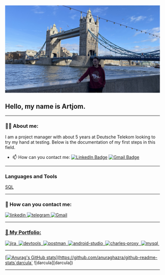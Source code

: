 ![Header](https://github.com/artjomivanov/artjomivanov/blob/main/assets/IMG_6795.jpeg)

## Hello, my name is Artjom.

---

### 👨‍💻 About me:

I am a project manager with about 5 years at Deutsche Telekom looking to try my hand at testing. Below is the documentation of my first steps in this field.

- 📫 How can you contact me: [![LinkedIn Badge](https://img.shields.io/badge/-@artjomivanov-blue?style=flat&logo=LinkedIn&logoColor=white)](https://www.linkedin.com/in/artjom-ivanov/) [![Gmail Badge](https://img.shields.io/badge/-Gmail-red?style=flat&logo=Gmail&logoColor=white)](mailto:artjom.ivanov17@gmail.com)

---
### Languages and Tools
[SQL](https://img.shields.io/badge/-SQL-black?style=for-the-badge&logo=appveyor)

---

### 🤝 How can you contact me:

  <div id="badges">
    <a href="https://www.linkedin.com/in/artjom-ivanov/" target="_blank">
      <img src="https://cdn-icons-png.flaticon.com/512/2504/2504799.png" width="40" height="40" alt="linkedin" />
    </a>
    <a href="https://t.me/justandy_de" target="_blank">
      <img src="https://cdn-icons-png.flaticon.com/512/2111/2111646.png" width="40" height="40" alt="telegram" />
    </a>
      <a href="mailto:artjom.ivanov17@gmail.com" target="_blank">
      <img src="https://www.flaticon.com/free-icon/gmail_888853?term=gmail&page=1&position=3&origin=search&related_id=888853" width="40" height="40" alt="Gmail" />
  </div>

---
### 📁 My Portfolio:

<div>
  <img src="https://cdn.jsdelivr.net/gh/devicons/devicon/icons/jira/jira-original.svg" title="jira" alt="jira" width="40" height="40"/>&nbsp
  <img src="https://d33wubrfki0l68.cloudfront.net/38b5c953a4667366685d55db55d057c86db1fc54/a0fdc/static/acae6b24d940347661ca901ea07f47c1/chrome-dev-logo-icon.png" title="devtools" alt="devtools" width="40" height="40"/>&nbsp
  <img src="https://seeklogo.com/images/P/postman-logo-0087CA0D15-seeklogo.com.png" title="postman" alt="postman" width="40" height="40"/>&nbsp
  <img src="https://cdn.jsdelivr.net/gh/devicons/devicon/icons/androidstudio/androidstudio-original.svg" title="android-studio" alt="android-studio" width="40" height="40"/>&nbsp
  <img src="https://cdn.icon-icons.com/icons2/3053/PNG/512/charles_proxy_macos_bigsur_icon_190302.png" title="charles-proxy" alt="charles-proxy" width="40" height="40"/>&nbsp
  <img src="https://cdn.jsdelivr.net/gh/devicons/devicon/icons/mysql/mysql-original.svg" title="mysql" alt="mysql" width="40" height="40"/>&nbsp
</div>

---

[![Anurag's GitHub stats](https://github-readme-stats.vercel.app/api?username=artjomivanov)](https://github.com/anuraghazra/github-readme-stats`darcula` ![darcula][darcula])

---